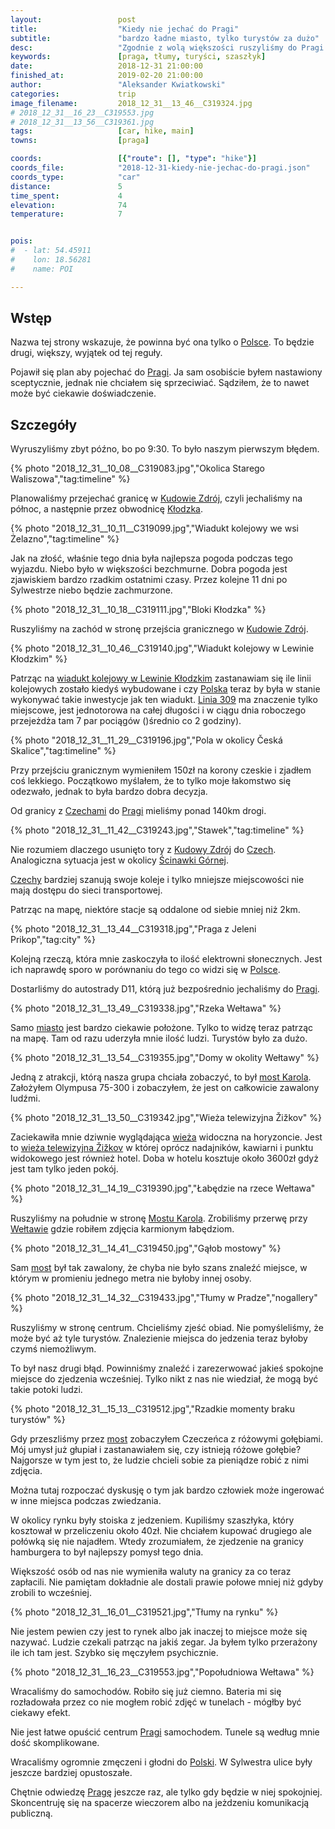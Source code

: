 ```yaml
---
layout:                 post
title:                  "Kiedy nie jechać do Pragi"
subtitle:               "bardzo ładne miasto, tylko turystów za dużo"
desc:                   "Zgodnie z wolą większości ruszyliśmy do Pragi. Byłem nastawiony sceptycznie i nasze plany miały sporo niedociągnięć, jednak przynajmniej zobaczyłbym Pragę. Ostatecznie dowiedziałem się, co to oznacza ogrom turystów. Przyjadę tam może kiedyś w spokojniejszym momencie."
keywords:               [praga, tłumy, turyści, szaszłyk]
date:                   2018-12-31 21:00:00
finished_at:            2019-02-20 21:00:00
author:                 "Aleksander Kwiatkowski"
categories:             trip
image_filename:         2018_12_31__13_46__C319324.jpg
# 2018_12_31__16_23__C319553.jpg
# 2018_12_31__13_56__C319361.jpg
tags:                   [car, hike, main]
towns:                  [praga]

coords:                 [{"route": [], "type": "hike"}]
coords_file:            "2018-12-31-kiedy-nie-jechac-do-pragi.json"
coords_type:            "car"
distance:               5
time_spent:             4
elevation:              74
temperature:            7


pois:
#  - lat: 54.45911
#    lon: 18.56281
#    name: POI

---
```


[wiki-polska]: https://pl.wikipedia.org/wiki/Polska
[wiki-praga]: https://pl.wikipedia.org/wiki/Praga
[wiki-kudowa-zdroj]: https://pl.wikipedia.org/wiki/Kudowa-Zdr%C3%B3j
[wiki-klodzko]: https://pl.wikipedia.org/wiki/K%C5%82odzko
[wiki-czechy]: https://pl.wikipedia.org/wiki/Czechy
[wiki-scinawka-gorna]: https://pl.wikipedia.org/wiki/%C5%9Acinawka_G%C3%B3rna
[wiki-weltawa]: https://pl.wikipedia.org/wiki/We%C5%82tawa
[wiki-lewin-wiadukt]: https://pl.wikipedia.org/wiki/Wiadukt_kolejowy_w_Lewinie_K%C5%82odzkim
[wiki-linia-309]: https://pl.wikipedia.org/wiki/Linia_kolejowa_nr_309
[wiki-most-karola]: https://pl.wikipedia.org/wiki/Most_Karola_w_Pradze
[wiki-wieza-zizkov]: https://pl.wikipedia.org/wiki/Wie%C5%BCa_telewizyjna_%C5%BDi%C5%BEkov

## Wstęp

Nazwa tej strony wskazuje, że powinna być ona tylko o [Polsce][wiki-polska].
To będzie drugi, większy, wyjątek od tej reguły.

Pojawił się plan aby pojechać do [Pragi][wiki-praga]. Ja sam osobiście byłem
nastawiony sceptycznie, jednak nie chciałem się sprzeciwiać. Sądziłem, że
to nawet może być ciekawie doświadczenie.

## Szczegóły

Wyruszyliśmy zbyt późno, bo po 9:30. To było naszym pierwszym błędem.

{% photo "2018_12_31__10_08__C319083.jpg","Okolica Starego Waliszowa","tag:timeline" %}

Planowaliśmy przejechać granicę w [Kudowie Zdrój][wiki-kudowa-zdroj],
czyli jechaliśmy na północ, a następnie przez obwodnicę [Kłodzka][wiki-klodzko].

{% photo "2018_12_31__10_11__C319099.jpg","Wiadukt kolejowy we wsi Żelazno","tag:timeline" %}

Jak na złość, właśnie tego dnia była najlepsza pogoda podczas tego wyjazdu. Niebo było w
większości bezchmurne. Dobra pogoda jest zjawiskiem bardzo rzadkim ostatnimi czasy.
Przez kolejne 11 dni po Sylwestrze niebo będzie zachmurzone.

{% photo "2018_12_31__10_18__C319111.jpg","Bloki Kłodzka" %}

Ruszyliśmy na zachód w stronę przejścia granicznego w [Kudowie Zdrój][wiki-kudowa-zdroj].

{% photo "2018_12_31__10_46__C319140.jpg","Wiadukt kolejowy w Lewinie Kłodzkim" %}

Patrząc na [wiadukt kolejowy w Lewinie Kłodzkim][wiki-lewin-wiadukt] zastanawiam się
ile linii kolejowych zostało kiedyś wybudowane i czy [Polska][wiki-polska] teraz
by była w stanie wykonywać takie inwestycje jak ten wiadukt.
[Linia 309][wiki-linia-309] ma znaczenie tylko miejscowe, jest jednotorowa na całej
długości i w ciągu dnia roboczego przejeżdża tam 7 par pociągów ()średnio co 2 godziny).

{% photo "2018_12_31__11_29__C319196.jpg","Pola w okolicy Česká Skalice","tag:timeline" %}

Przy przejściu granicznym wymieniłem 150zł na korony czeskie i zjadłem coś lekkiego.
Początkowo myślałem, że to tylko moje łakomstwo się odezwało, jednak to była bardzo dobra
decyzja.

Od granicy z [Czechami][wiki-czechy] do [Pragi][wiki-praga] mieliśmy ponad 140km drogi.

{% photo "2018_12_31__11_42__C319243.jpg","Stawek","tag:timeline" %}

Nie rozumiem dlaczego usunięto tory z [Kudowy Zdrój][wiki-kudowa-zdroj]
do [Czech][wiki-czechy]. Analogiczna sytuacja jest w okolicy [Ścinawki Górnej][wiki-scinawka-gorna].

[Czechy][wiki-czechy] bardziej szanują swoje koleje i tylko mniejsze miejscowości
nie mają dostępu do sieci transportowej.

Patrząc na mapę, niektóre stacje są oddalone od siebie mniej niż 2km.

{% photo "2018_12_31__13_44__C319318.jpg","Praga z Jeleni Prikop","tag:city" %}

Kolejną rzeczą, która mnie zaskoczyła to ilość elektrowni słonecznych.
Jest ich naprawdę sporo w porównaniu do tego co widzi się w [Polsce][wiki-polska].

Dostarliśmy do autostrady D11, którą już bezpośrednio jechaliśmy do [Pragi][wiki-praga].

{% photo "2018_12_31__13_49__C319338.jpg","Rzeka Wełtawa" %}

Samo [miasto][wiki-praga] jest bardzo ciekawie położone. Tylko to widzę teraz
patrząc na mapę. Tam od razu uderzyła mnie ilość ludzi. Turystów było za dużo.

{% photo "2018_12_31__13_54__C319355.jpg","Domy w okolity Wełtawy" %}

Jedną z atrakcji, którą nasza grupa chciała zobaczyć, to był
[most Karola][wiki-most-karola]. Założyłem Olympusa 75-300 i zobaczyłem, że
jest on całkowicie zawalony ludźmi.

{% photo "2018_12_31__13_50__C319342.jpg","Wieża telewizyjna Žižkov" %}

Zaciekawiła mnie dziwnie wyglądająca [wieża][wiki-wieza-zizkov] widoczna na horyzoncie.
Jest to [wieża telewizyjna Žižkov][wiki-wieza-zizkov] w której oprócz nadajników,
kawiarni i punktu widokowego jest również hotel.
Doba w hotelu kosztuje około 3600zł gdyż jest tam tylko jeden pokój.

{% photo "2018_12_31__14_19__C319390.jpg","Łabędzie na rzece Wełtawa" %}

Ruszyliśmy na południe w stronę [Mostu Karola][wiki-most-karola].
Zrobiliśmy przerwę przy [Wełtawie][wiki-weltawa] gdzie robiłem zdjęcia
karmionym łabędziom.

{% photo "2018_12_31__14_41__C319450.jpg","Gąłob mostowy" %}

Sam [most][wiki-most-karola] był tak zawalony, że chyba nie było szans znaleźć
miejsce, w którym w promieniu jednego metra nie byłoby innej osoby.

{% photo "2018_12_31__14_32__C319433.jpg","Tłumy w Pradze","nogallery" %}

Ruszyliśmy w stronę centrum. Chcieliśmy zjeść obiad. Nie pomyśleliśmy, że może
być aż tyle turystów. Znalezienie miejsca do jedzenia teraz byłoby czymś niemożliwym.

To był nasz drugi błąd. Powinniśmy znaleźć i zarezerwować jakieś spokojne
miejsce do zjedzenia wcześniej. Tylko nikt z nas nie wiedział, że mogą być
takie potoki ludzi.

{% photo "2018_12_31__15_13__C319512.jpg","Rzadkie momenty braku turystów" %}

Gdy przeszliśmy przez [most][wiki-most-karola] zobaczyłem Czeczeńca z różowymi
gołębiami. Mój umysł już głupiał i zastanawiałem się, czy istnieją różowe gołębie?
Najgorsze w tym jest to, że ludzie chcieli sobie za pieniądze robić z nimi
zdjęcia.

Można tutaj rozpoczać dyskusję o tym jak bardzo człowiek może ingerować
w inne miejsca podczas zwiedzania.

W okolicy rynku były stoiska z jedzeniem. Kupiliśmy szaszłyka, który kosztował
w przeliczeniu około 40zł. Nie chciałem kupować drugiego ale połówką się nie najadłem.
Wtedy zrozumiałem, że zjedzenie na granicy hamburgera to był najlepszy pomysł tego dnia.

Większość osób od nas nie wymieniła waluty na granicy za co teraz zapłacili.
Nie pamiętam dokładnie ale dostali prawie połowe mniej niż gdyby zrobili
to wcześniej.

{% photo "2018_12_31__16_01__C319521.jpg","Tłumy na rynku" %}

Nie jestem pewien czy jest to rynek albo jak inaczej to miejsce może się nazywać.
Ludzie czekali patrząc na jakiś zegar. Ja byłem tylko przerażony ile ich tam jest.
Szybko się męczyłem psychicznie.

{% photo "2018_12_31__16_23__C319553.jpg","Popołudniowa Wełtawa" %}

Wracaliśmy do samochodów. Robiło się już ciemno. Bateria mi się rozładowała
przez co nie mogłem robić zdjęć w tunelach - mógłby być ciekawy efekt.

Nie jest łatwe opuścić centrum [Pragi][wiki-praga] samochodem. Tunele są według mnie
dość skomplikowane.

Wracaliśmy ogromnie zmęczeni i głodni do [Polski][wiki-polska].
W Sylwestra ulice były jeszcze bardziej opustoszałe.

Chętnie odwiedzę [Pragę][wiki-praga] jeszcze raz, ale tylko gdy będzie w niej spokojniej.
Skoncentruję się na spacerze wieczorem albo na jeżdzeniu komunikacją publiczną.
